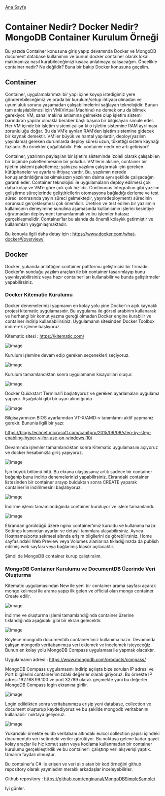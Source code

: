 [Ana Sayfa](https://enginunal.github.io/)


# Container Nedir? Docker Nedir? MongoDB Container Kurulum Örneği


Bu yazıda Container konusuna giriş yapıp devamında Docker ve MongoDB document database kullanımını ve bunun docker container olarak lokal makinamıza nasıl kurabileceğimizi kısaca anlatmaya çalışacağım. Öncelikle container nedir? Ne değildir? Buna bir bakıp Docker konusuna geçelim.

## Container


Container, uygulamalarımızı bir yapı içine koyup istediğimiz yere gönderebileceğimiz ve orada bir kurulum/setup ihtiyacı olmadan ve uyumluluk sorunu yaşamadan çalışabilmelerini sağlayan teknolojidir. Bunun tam anlaşılabilmesi için VM(Virtual Machine) ne demek onu da bilmek gerekiyor. VM, sanal makina anlamına gelmekte olup işletim sistemi barındıran yapılar olmakla beraber başlı başına bir bilgisayarı simule eder. Her VM içinde bir işletim sistemi çalışır ki o işletim sistemine RAM ayrılması zorunluluğu doğar. Bu da VM’e ayrılan RAM’den işletim sistemine gidecek bir kaynak demektir.
VM’ler büyük ve hantal yapılardır, deploy(yazılım yayınlama) gereken durumlarda deploy süresi uzun, tükettiği sistem kaynağı fazladır. Bu örnekler çoğaltılabilir. Peki container nedir ne artı getiriyor?

Container, yazılımın paylaşılan bir işletim sisteminde izoleli olarak çalışabilen bir biçimde paketlenmesinin bir yoludur. VM'lerin aksine, container bir işletim sistemi paketlemez; yalnızca yazılımı çalıştırmak için gereken kütüphaneler ve ayarlara ihtiyaç vardır. Bu, yazılımın nerede konuşlandırıldığına bakılmaksızın yazılımın daima aynı şekilde çalışacağını garanti eder.
Container teknolojisi ile uygulamaların deploy edilmesi çok daha kolay ve VM’e göre çok çok hızlıdır. Continuous Integration gibi yazılım geliştirme süreçlerinde geliştiricilerin otomasyona bağladığı derleme ve test süreci sonrasında yayın süreci gelmektedir, yayın(deployment) sürecinin sorunsuz gerçekleşmesi çok önemlidir. Üretilen ve test edilen bir yazılımın kullanıcının deneyimine sunulma aşamasında kullanıcının işlerini kesintiye uğratmadan deployment tamamlanmalı ve bu işlemler hatasız gerçekleşmelidir. Container’lar bu alanda da önemli kolaylık getirmiştir ve kullanımları yaygınlaşmaktadır.

Bu konuyla ilgili daha detay için : https://www.docker.com/what-docker#/overview/


## Docker


Docker, yukarıda anlattığım container paltformu geliştiricisi bir firmadır. Docker’ın sunduğu yazılım araçları ile bir container tasarımlayıp bunu yayınlayabilirsiniz veya hazır container’ları kullanabilir ve bunda geliştirmeler yapabilirsiniz.

### Docker Kitematic Kurulumu


Docker denemelerinizi yapmanın en kolay yolu yine Docker’ın açık kaynaklı projesi kitematic uygulamasıdır. Bu uygulama ile görsel arabirim kullanarak ve herhangi bir komut yazma gereği olmadan Docker engine kurabilir ve container indirip kullanabilirsiniz. Uygulamanın sitesinden Docker Toolbox indirerek işleme başlıyoruz.

Kitematic sitesi : https://kitematic.com/

![image](https://3.bp.blogspot.com/-rf9t0pMDjXo/WdzjPhwu3iI/AAAAAAAAAZ4/sKRrkV79o34yYxn1d2AhHnshCouVFxXowCK4BGAYYCw/s1600/1.jpg)



Kurulum işlemine devam edip gereken seçenekleri seçiyoruz.


![image](https://1.bp.blogspot.com/-Z8fFevYp3j4/WdzjU6FnljI/AAAAAAAAAaA/VUE5SwFBYGIMIn_xayNINrd6rawmpfKiQCK4BGAYYCw/s1600/2.jpg)


Kurulum tamamlandıktan sonra uygulamanın kısayollları oluşur.


![image](https://1.bp.blogspot.com/-MHUSflZKaGk/WdzjX4abp0I/AAAAAAAAAaI/h3VAkG3pescQjnhHahPBcXSWTeSPF0PKgCK4BGAYYCw/s1600/3.jpg)



Docker Quickstart Terminal’i başlatıyoruz ve gereken ayarlamaları uygulama yapıyor. Aşağıdaki gibi bir uyarı alındığında


![image](https://2.bp.blogspot.com/-o3ZsMST3fVM/Wdzjb7wQgmI/AAAAAAAAAaQ/U9HnJ8C-htYnwS36AjHshu-xwP4SxeVXACK4BGAYYCw/s1600/4.jpg)



Bilgisayarınızın BIOS ayarlarından VT-X/AMD-v tanımlarını aktif yapmanız gerekir.
Bununla ilgili bir yazı:

https://blogs.technet.microsoft.com/canitpro/2015/09/08/step-by-step-enabling-hyper-v-for-use-on-windows-10/


Devamında işlemler tamamlandıktan sonra Kitematic uygulamasını açıyoruz ve docker hesabımızla giriş yapıyoruz.


![image](https://4.bp.blogspot.com/-0fniXhZNHJI/Wdzjjolf2aI/AAAAAAAAAaY/NgXMa_9DHlQx1AQ0ugUmOteqnFuG6jYrwCK4BGAYYCw/s1600/6.jpg)



İşin büyük bölümü bitti. Bu ekrana ulaştıysanız artık sadece bir container beğenip bunu indirip denemelerinizi yapabilirsiniz. Ekrandaki container listesinden bir container arayıp bulduktan sonra CREATE yaparak container’ın indirilmesini başlatıyoruz.


![image](https://1.bp.blogspot.com/-tZoQY8YIF9w/WdzjmlSMqpI/AAAAAAAAAag/JZ2iXSUQZiY3vQgRJoOeFeKUXSCNRRnWACK4BGAYYCw/s1600/7.jpg)



İndirme işlemi tamamlandığında container kuruluyor ve işlem tamamlandı.


![image](https://3.bp.blogspot.com/-JxFV9PxQ0-s/WdzjpAekyoI/AAAAAAAAAao/o8-IrWxWBk0WNW_miuGq3bsRRrmmthY-QCK4BGAYYCw/s1600/8.jpg)



Ekrandan görüldüğü üzere nginx container’ımız kuruldu ve kullanıma hazır. Settings kısmından ayarlar ve detaylı tanımlara ulaşabilirsiniz. Ayrıca Hostname/ports sekmesi altında erişim bilgilerini de görebilirsiniz. Home sayfasındaki Web Preview veya Volumes alanlarına tıkladığınızda da publish edilmiş web sayfası veya bağlanmış klasör açılacaktır.

Şimdi de MongoDB container kurup çalıştıralım.


### MongoDB Container Kurulumu ve DocumentDB Üzerinde Veri Oluşturma


Kitematic uygulamasından New ile yeni bir container arama sayfası açarak mongo kelimesi ile arama yapıp ilk gelen ve official olan mongo container Create edilir.


![image](https://2.bp.blogspot.com/-3lyXF6ZPRRc/WdzjusBhdUI/AAAAAAAAAaw/s_w_i46dj0wPpmiD5bk59JXoGuwawPXewCK4BGAYYCw/s1600/9.jpg)



İndirme ve oluşturma işlemi tamamlandığında container üzerine tıklandığında aşağıdaki gibi bir ekran gelecektir.


![image](https://3.bp.blogspot.com/-MJZINV3rZTA/Wdzjy4yFyxI/AAAAAAAAAa4/aLkB8b-9fSIg_zLnRT6kvFqn18kYOWk5wCK4BGAYYCw/s1600/10.jpg)



Böylece mongodb documentdb container’ımız kullanıma hazır. Devamında çalışan mongodb veritabanımıza veri eklemek ve incelemek isteyeceğiz.
Bunun en kolay yolu MongoDB Compass uygulaması ile yapmak olacaktır.

Uygulamanın adresi : https://www.mongodb.com/products/compass/

MongoDB Compass uygulamasını indirip açılışta bize sorulan IP adresi ve Port bilgilerini container’ımızdaki değerler olarak giriyoruz. Bu örnekte IP adresi 192.168.99.100 ve port 32769 olarak geçmekte yani bu değerler MongoDB Compass login ekranına girilir.


![image](https://1.bp.blogspot.com/-xvQYi6VEoM0/Wdzj1xSPohI/AAAAAAAAAbA/YJm_T2rBeEYGzrHYD8_htvuzm2TqNTdngCK4BGAYYCw/s1600/11.jpg)



Login edildikten sonra veritabanımıza erişip yeni database, collection ve document oluşturup kaydediyoruz ve bu şekilde mongodb veritabanını kullanabilir noktaya geliyoruz.


![image](https://4.bp.blogspot.com/-3vfbgFHdlhs/Wdzj44KyGfI/AAAAAAAAAbI/FNO7w-c7Y6AUPDqNdLRZmMcw_9MPW5CmwCK4BGAYYCw/s1600/12.jpg)



Yukarıdaki örnekte euldb veritabanı altındaki eulcol collection yapısı içindeki documentdb veri setindeki veriler görülüyor.
Bu noktaya gelene kadar gayet kolay araçlar ile hiç komut satırı veya kodlama kullanmadan bir container kurulumu gerçekleştirdik ve bu container’ı çalıştırıp veri alışverişi yaptık. Umarım faydalı olmuştur.

Bu container’a C# ile erişen ve veri alıp atan bir kod örneğini github repository olarak yayınladım meraklı arkadaşlar inceleyebilirler.


Github repository : https://github.com/enginunal/MongoDBSimpleSample/



İyi günler.
